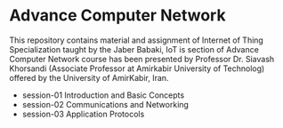 # Advance Computer Network
This repository contains material and assignment of Internet of Thing Specialization taught by the Jaber Babaki, IoT is section of Advance Computer Network course has been presented by Professor Dr. Siavash Khorsandi (Associate Professor at Amirkabir University of Technolog) offered by the University of AmirKabir, Iran.

* session-01 Introduction and Basic Concepts
* session-02 Communications and Networking
* session-03 Application Protocols
